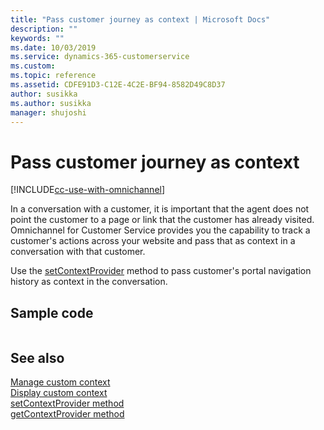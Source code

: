 ```yaml
---
title: "Pass customer journey as context | Microsoft Docs"
description: ""
keywords: ""
ms.date: 10/03/2019
ms.service: dynamics-365-customerservice
ms.custom:
ms.topic: reference
ms.assetid: CDFE91D3-C12E-4C2E-BF94-8582D49C8D37
author: susikka
ms.author: susikka
manager: shujoshi
---
```

# Pass customer journey as context

[!INCLUDE[cc-use-with-omnichannel](../../../includes/cc-use-with-omnichannel.md)]

In a conversation with a customer, it is important that the agent does not point the customer to a page or link that the customer has already visited. Omnichannel for Customer Service provides you the capability to track a customer's actions across your website and pass that as context in a conversation with that customer.

Use the [setContextProvider](../reference/methods/setContextProvider.md) method to pass customer's portal navigation history as context in the conversation.

## Sample code

```javascript

```

## See also

[Manage custom context](send-context-starting-chat.md)<br />
[Display custom context](display-custom-context.md)<br />
[setContextProvider method](../reference/methods/setContextProvider.md)<br />
[getContextProvider method](../reference/methods/getContextProvider.md)